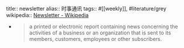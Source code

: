 title:: newsletter
alias:: 时事通讯
tags:: #[[weekly]], #literature/grey
wikipedia:: [Newsletter - Wikipedia](https://en.wikipedia.org/wiki/Newsletter)
- > a printed or electronic report containing news concerning the activities of a business or an organization that is sent to its members, customers, employees or other subscribers.